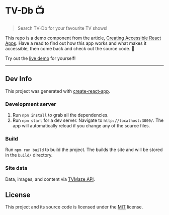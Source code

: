 # TV-Db 📺

> Search TV-Db for your favourite TV shows!

This repo is a demo component from the article, [Creating Accessible React Apps](https://medium.com/@svinkle/creating-accessible-react-apps-38dc1c2775cf). Have a read to find out how this app works and what makes it accessible, then come back and check out the source code. 🙂

Try out the [live demo](https://tv-db.net/) for yourself!

---

## Dev Info

This project was generated with [create-react-app](https://github.com/facebookincubator/create-react-app).

### Development server

1.  Run `npm install` to grab all the dependencies.
2.  Run `npm start` for a dev server. Navigate to `http://localhost:3000/`. The app will automatically reload if you change any of the source files.

### Build

Run `npm run build` to build the project. The builds the site and will be stored in the `build/` directory.

### Site data

Data, images, and content via [TVMaze API](https://tvmaze.com/api).

## License

This project and its source code is licensed under the [MIT](LICENSE.txt) license.
